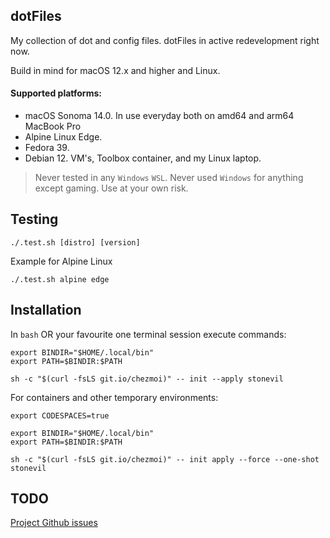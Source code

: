 dotFiles
----
My collection of dot and config files. dotFiles in active redevelopment right now.

Build in mind for macOS 12.x and higher and Linux.

#### Supported platforms:

- macOS Sonoma 14.0. In use everyday both on amd64 and arm64 MacBook Pro
- Alpine Linux Edge.
- Fedora 39.
- Debian 12. VM's, Toolbox container, and my Linux laptop.

> Never tested in any ``Windows`` ``WSL``. Never used ``Windows`` for anything except gaming.  Use at your own risk.


Testing
----
```shell
./.test.sh [distro] [version]
```

Example for Alpine Linux

```shell
./.test.sh alpine edge
```


Installation
----
In ``bash`` OR your favourite one terminal session execute commands:

```shell
export BINDIR="$HOME/.local/bin"
export PATH=$BINDIR:$PATH

sh -c "$(curl -fsLS git.io/chezmoi)" -- init --apply stonevil
```

For containers and other temporary environments:

```shell
export CODESPACES=true

export BINDIR="$HOME/.local/bin"
export PATH=$BINDIR:$PATH

sh -c "$(curl -fsLS git.io/chezmoi)" -- init apply --force --one-shot stonevil
```


TODO
----

[Project Github issues](https://github.com/stonevil/dotfiles/issues)
